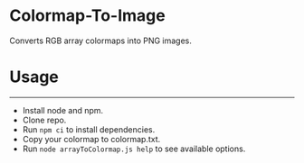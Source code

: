 # Colormap-To-Image
Converts RGB array colormaps into PNG images.

# Usage
---------
* Install node and npm.
* Clone repo.
* Run `npm ci` to install dependencies.
* Copy your colormap to colormap.txt.
* Run `node arrayToColormap.js help` to see available options.
